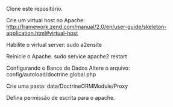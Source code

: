 Clone este repositório.

Crie um virtual host no Apache:
http://framework.zend.com/manual/2.0/en/user-guide/skeleton-application.html#virtual-host

Habilite o virtual server:
sudo a2ensite <nome do vhost>

Reinicie o Apache.
sudo service apache2 restart

Configurando o Banco de Dados
Altere o arquivo: config/autoload/doctrine.global.php

Crie uma pasta:
data/DoctrineORMModule/Proxy

Defina permissão de escrita para o apache.
